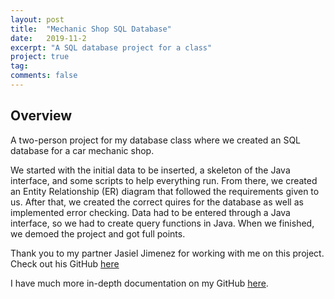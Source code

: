 ```yaml
---
layout: post
title:  "Mechanic Shop SQL Database"
date:   2019-11-2
excerpt: "A SQL database project for a class"
project: true
tag:
comments: false
---
```


## Overview

A two-person project for my database class where we created an SQL database for a car mechanic shop.

We started with the initial data to be inserted, a skeleton of the Java interface, and some scripts to help everything run. From there, we created an Entity Relationship (ER) diagram that followed the requirements given to us. After that, we created the correct quires for the database as well as implemented error checking.  Data had to be entered through a Java interface, so we had to create query functions in Java. When we finished, we demoed the project and got full points.

Thank you to my partner Jasiel Jimenez for working with me on this project. Check out his GitHub [here](https://github.com/JasielJimenez)

I have much more in-depth documentation on my GitHub [here](https://github.com/mzeml/Mechanic-Shop-Database).